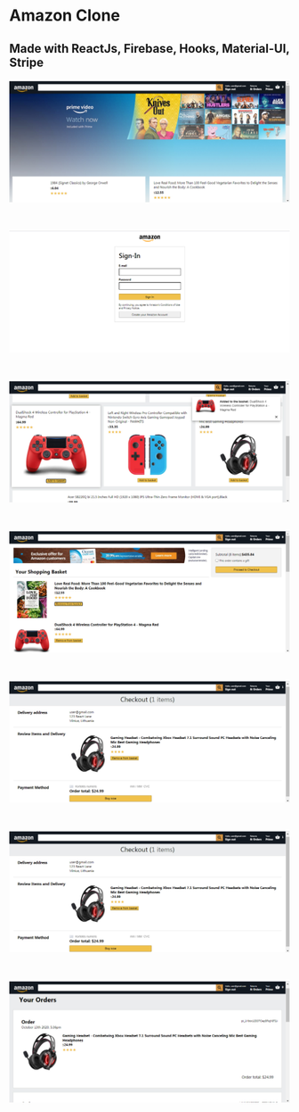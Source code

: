 # Amazon Clone

## Made with ReactJs, Firebase, Hooks, Material-UI, Stripe

![Main Page](/images/home.jpg)

<br />

![Login page](/images/login.jpg)

<br />

![Products](/images/product.jpg)

<br />

![Basket](/images/basket.jpg)

<br />

![Checkout](/images/checkout.jpg)

<br />

![Checkout](/images/checkout.jpg)

<br />

![Orders](/images/orders.jpg)
